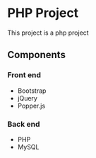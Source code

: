 # PHP Project

This project is a php project

## Components
### Front end
- Bootstrap
- jQuery
- Popper.js

### Back end
- PHP
- MySQL